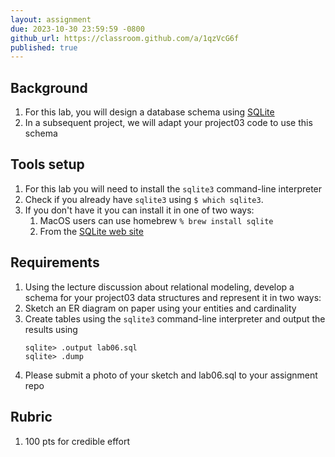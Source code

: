```yaml
---
layout: assignment
due: 2023-10-30 23:59:59 -0800
github_url: https://classroom.github.com/a/1qzVcG6f
published: true
---
```


## Background

1. For this lab, you will design a database schema using [SQLite](https://sqlite.org/index.html)
1. In a subsequent project, we will adapt your project03 code to use this schema 


## Tools setup

1. For this lab you will need to install the `sqlite3` command-line interpreter
1. Check if you already have `sqlite3`  using `$ which sqlite3`. 
1. If you don't have it you can install it in one of two ways:
    1. MacOS users can use homebrew `% brew install sqlite`
    1. From the [SQLite web site](https://sqlite.org/download.html)

## Requirements

1. Using the lecture discussion about relational modeling, develop a schema for your project03 data structures and represent it in two ways:
1. Sketch an ER diagram on paper using your entities and cardinality
1. Create tables using the `sqlite3` command-line interpreter and output the results using
    ```text
    sqlite> .output lab06.sql
    sqlite> .dump
    ```
1. Please submit a photo of your sketch and lab06.sql to your assignment repo

## Rubric

1. 100 pts for credible effort